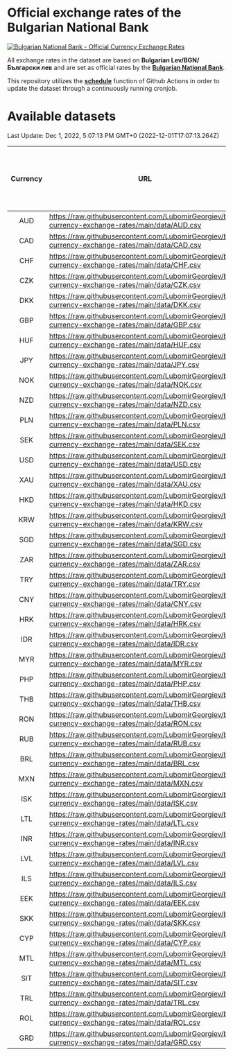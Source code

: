# Official exchange rates of the Bulgarian National Bank

[![Bulgarian National Bank - Official Currency Exchange Rates](https://github.com/LubomirGeorgiev/bnb-currency-exchange-rates/actions/workflows/update-rates.yml/badge.svg?branch=main)](https://github.com/LubomirGeorgiev/bnb-currency-exchange-rates/actions/workflows/update-rates.yml)

All exchange rates in the dataset are based on **Bulgarian Lev/BGN/Български лев** and are set as official rates by the [**Bulgarian National Bank**](https://www.bnb.bg/Statistics/StExternalSector/StExchangeRates/StERForeignCurrencies/index.htm?toLang=_EN).

This repository utilizes the [**schedule**](https://docs.github.com/en/actions/reference/events-that-trigger-workflows) function of Github Actions in order to update the dataset through a continuously running cronjob.

# Available datasets

<!-- START LINKS (DO NOT EVER FU*ING DELETE THIS COMMENT FOR THE LOVE OF YOUR LIFE!!! IF YOU ARE CURIOS HOW IT WORKS, YOU CAN HAVE A LOOK AT ./src/updateReadme.ts) -->

Last Update: Dec 1, 2022, 5:07:13 PM GMT+0 (2022-12-01T17:07:13.264Z)

| Currency | URL                                                                                             | Number of records | Number of missing days that were filled in |
| :------: | ----------------------------------------------------------------------------------------------- | :---------------: | :----------------------------------------: |
|   AUD    | https://raw.githubusercontent.com/LubomirGeorgiev/bnb-currency-exchange-rates/main/data/AUD.csv |       8327        |                    2566                    |
|   CAD    | https://raw.githubusercontent.com/LubomirGeorgiev/bnb-currency-exchange-rates/main/data/CAD.csv |       8327        |                    2566                    |
|   CHF    | https://raw.githubusercontent.com/LubomirGeorgiev/bnb-currency-exchange-rates/main/data/CHF.csv |       8327        |                    2566                    |
|   CZK    | https://raw.githubusercontent.com/LubomirGeorgiev/bnb-currency-exchange-rates/main/data/CZK.csv |       8327        |                    2566                    |
|   DKK    | https://raw.githubusercontent.com/LubomirGeorgiev/bnb-currency-exchange-rates/main/data/DKK.csv |       8327        |                    2566                    |
|   GBP    | https://raw.githubusercontent.com/LubomirGeorgiev/bnb-currency-exchange-rates/main/data/GBP.csv |       8327        |                    2566                    |
|   HUF    | https://raw.githubusercontent.com/LubomirGeorgiev/bnb-currency-exchange-rates/main/data/HUF.csv |       8327        |                    2566                    |
|   JPY    | https://raw.githubusercontent.com/LubomirGeorgiev/bnb-currency-exchange-rates/main/data/JPY.csv |       8327        |                    2566                    |
|   NOK    | https://raw.githubusercontent.com/LubomirGeorgiev/bnb-currency-exchange-rates/main/data/NOK.csv |       8327        |                    2566                    |
|   NZD    | https://raw.githubusercontent.com/LubomirGeorgiev/bnb-currency-exchange-rates/main/data/NZD.csv |       8327        |                    2566                    |
|   PLN    | https://raw.githubusercontent.com/LubomirGeorgiev/bnb-currency-exchange-rates/main/data/PLN.csv |       8327        |                    2566                    |
|   SEK    | https://raw.githubusercontent.com/LubomirGeorgiev/bnb-currency-exchange-rates/main/data/SEK.csv |       8327        |                    2566                    |
|   USD    | https://raw.githubusercontent.com/LubomirGeorgiev/bnb-currency-exchange-rates/main/data/USD.csv |       8327        |                    2566                    |
|   XAU    | https://raw.githubusercontent.com/LubomirGeorgiev/bnb-currency-exchange-rates/main/data/XAU.csv |       8326        |                    2567                    |
|   HKD    | https://raw.githubusercontent.com/LubomirGeorgiev/bnb-currency-exchange-rates/main/data/HKD.csv |       8027        |                    2477                    |
|   KRW    | https://raw.githubusercontent.com/LubomirGeorgiev/bnb-currency-exchange-rates/main/data/KRW.csv |       8027        |                    2477                    |
|   SGD    | https://raw.githubusercontent.com/LubomirGeorgiev/bnb-currency-exchange-rates/main/data/SGD.csv |       8027        |                    2477                    |
|   ZAR    | https://raw.githubusercontent.com/LubomirGeorgiev/bnb-currency-exchange-rates/main/data/ZAR.csv |       8027        |                    2477                    |
|   TRY    | https://raw.githubusercontent.com/LubomirGeorgiev/bnb-currency-exchange-rates/main/data/TRY.csv |       6507        |                    2005                    |
|   CNY    | https://raw.githubusercontent.com/LubomirGeorgiev/bnb-currency-exchange-rates/main/data/CNY.csv |       6391        |                    1973                    |
|   HRK    | https://raw.githubusercontent.com/LubomirGeorgiev/bnb-currency-exchange-rates/main/data/HRK.csv |       6391        |                    1973                    |
|   IDR    | https://raw.githubusercontent.com/LubomirGeorgiev/bnb-currency-exchange-rates/main/data/IDR.csv |       6391        |                    1973                    |
|   MYR    | https://raw.githubusercontent.com/LubomirGeorgiev/bnb-currency-exchange-rates/main/data/MYR.csv |       6391        |                    1973                    |
|   PHP    | https://raw.githubusercontent.com/LubomirGeorgiev/bnb-currency-exchange-rates/main/data/PHP.csv |       6391        |                    1973                    |
|   THB    | https://raw.githubusercontent.com/LubomirGeorgiev/bnb-currency-exchange-rates/main/data/THB.csv |       6391        |                    1973                    |
|   RON    | https://raw.githubusercontent.com/LubomirGeorgiev/bnb-currency-exchange-rates/main/data/RON.csv |       6332        |                    1955                    |
|   RUB    | https://raw.githubusercontent.com/LubomirGeorgiev/bnb-currency-exchange-rates/main/data/RUB.csv |       6116        |                    1887                    |
|   BRL    | https://raw.githubusercontent.com/LubomirGeorgiev/bnb-currency-exchange-rates/main/data/BRL.csv |       5421        |                    1676                    |
|   MXN    | https://raw.githubusercontent.com/LubomirGeorgiev/bnb-currency-exchange-rates/main/data/MXN.csv |       5421        |                    1676                    |
|   ISK    | https://raw.githubusercontent.com/LubomirGeorgiev/bnb-currency-exchange-rates/main/data/ISK.csv |       5331        |                    1648                    |
|   LTL    | https://raw.githubusercontent.com/LubomirGeorgiev/bnb-currency-exchange-rates/main/data/LTL.csv |       5151        |                    1580                    |
|   INR    | https://raw.githubusercontent.com/LubomirGeorgiev/bnb-currency-exchange-rates/main/data/INR.csv |       5052        |                    1560                    |
|   LVL    | https://raw.githubusercontent.com/LubomirGeorgiev/bnb-currency-exchange-rates/main/data/LVL.csv |       4788        |                    1468                    |
|   ILS    | https://raw.githubusercontent.com/LubomirGeorgiev/bnb-currency-exchange-rates/main/data/ILS.csv |       4328        |                    1341                    |
|   EEK    | https://raw.githubusercontent.com/LubomirGeorgiev/bnb-currency-exchange-rates/main/data/EEK.csv |       3996        |                    1222                    |
|   SKK    | https://raw.githubusercontent.com/LubomirGeorgiev/bnb-currency-exchange-rates/main/data/SKK.csv |       2970        |                    912                     |
|   CYP    | https://raw.githubusercontent.com/LubomirGeorgiev/bnb-currency-exchange-rates/main/data/CYP.csv |       2902        |                    886                     |
|   MTL    | https://raw.githubusercontent.com/LubomirGeorgiev/bnb-currency-exchange-rates/main/data/MTL.csv |       2602        |                    797                     |
|   SIT    | https://raw.githubusercontent.com/LubomirGeorgiev/bnb-currency-exchange-rates/main/data/SIT.csv |       2540        |                    776                     |
|   TRL    | https://raw.githubusercontent.com/LubomirGeorgiev/bnb-currency-exchange-rates/main/data/TRL.csv |       1818        |                    559                     |
|   ROL    | https://raw.githubusercontent.com/LubomirGeorgiev/bnb-currency-exchange-rates/main/data/ROL.csv |       1695        |                    522                     |
|   GRD    | https://raw.githubusercontent.com/LubomirGeorgiev/bnb-currency-exchange-rates/main/data/GRD.csv |        359        |                    107                     |

<!-- END LINKS (DO NOT EVER FU*ING DELETE THIS COMMENT FOR THE LOVE OF YOUR LIFE!!! IF YOU ARE CURIOS HOW IT WORKS, YOU CAN HAVE A LOOK AT ./src/updateReadme.ts) -->
